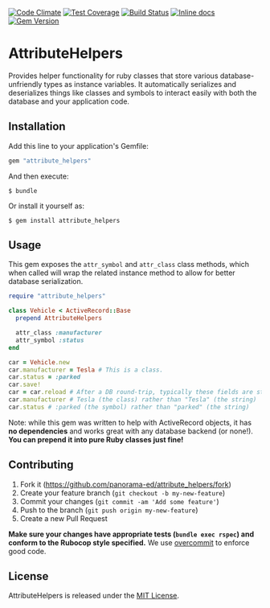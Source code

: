 [![Code Climate](https://codeclimate.com/github/panorama-ed/attribute_helpers/badges/gpa.svg)](https://codeclimate.com/github/panorama-ed/attribute_helpers) [![Test Coverage](https://codeclimate.com/github/panorama-ed/attribute_helpers/badges/coverage.svg)](https://codeclimate.com/github/panorama-ed/attribute_helpers) [![Build Status](https://travis-ci.org/panorama-ed/attribute_helpers.svg)](https://travis-ci.org/panorama-ed/attribute_helpers) [![Inline docs](http://inch-ci.org/github/panorama-ed/attribute_helpers.png)](http://inch-ci.org/github/panorama-ed/attribute_helpers) [![Gem Version](https://badge.fury.io/rb/attribute_helpers.svg)](http://badge.fury.io/rb/attribute_helpers)

# AttributeHelpers

Provides helper functionality for ruby classes that store various
database-unfriendly types as instance variables. It automatically serializes and
deserializes things like classes and symbols to interact easily with both the
database and your application code.

## Installation

Add this line to your application's Gemfile:

```ruby
gem "attribute_helpers"
```

And then execute:

    $ bundle

Or install it yourself as:

    $ gem install attribute_helpers

## Usage

This gem exposes the `attr_symbol` and `attr_class` class methods, which when
called will wrap the related instance method to allow for better database
serialization.

```ruby
require "attribute_helpers"

class Vehicle < ActiveRecord::Base
  prepend AttributeHelpers

  attr_class :manufacturer
  attr_symbol :status
end

car = Vehicle.new
car.manufacturer = Tesla # This is a class.
car.status = :parked
car.save!
car = car.reload # After a DB round-trip, typically these fields are strings.
car.manufacturer # Tesla (the class) rather than "Tesla" (the string)
car.status # :parked (the symbol) rather than "parked" (the string)

```

Note: while this gem was written to help with ActiveRecord
objects, it has **no dependencies** and works great with any database
backend (or none!). **You can prepend it into pure Ruby classes just
fine!**

## Contributing

1. Fork it (https://github.com/panorama-ed/attribute_helpers/fork)
2. Create your feature branch (`git checkout -b my-new-feature`)
3. Commit your changes (`git commit -am 'Add some feature'`)
4. Push to the branch (`git push origin my-new-feature`)
5. Create a new Pull Request

**Make sure your changes have appropriate tests (`bundle exec rspec`)
and conform to the Rubocop style specified.** We use
[overcommit](https://github.com/causes/overcommit) to enforce good code.

## License

AttributeHelpers is released under the
[MIT License](https://github.com/panorama-ed/attribute_helpers/blob/master/LICENSE.txt).
